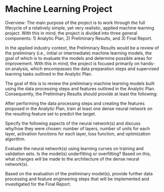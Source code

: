 # Machine Learning Project

Overview:
The main purpose of the  project is to work through the full lifecycle of a relatively simple, yet very realistic, applied machine learning project. With this in mind, the project is divided into three general components: 1) Analytic Plan, 2) Preliminary Results, and 3) Final Report.

In the applied industry context, the Preliminary Results would be a review of the preliminary (i.e., initial or intermediate) machine learning models, the goal of which is to evaluate the models and determine possible areas for improvement. With this in mind, the project is focused primarily on hands-on analysis, which encompasses the data preparation steps and supervised learning tasks outlined in the Analytic Plan.

The goal of this  is to review the preliminary machine learning models built using the data processing steps and features outlined in the Analytic Plan. Consequently, the Preliminary Results should provide at least the following:

After performing the data processing steps and creating the features proposed in the Analytic Plan, train at least one dense neural network on the resulting feature set to predict the target.

Specify the following aspects of the neural network(s) and discuss why/how they were chosen: number of layers, number of units for each layer, activation functions for each layer, loss function, and optimization algorithm.

Evaluate the neural network(s) using learning curves on training and validation sets. Is the model(s) underfitting or overfitting? Based on this, what changes will be made to the architecture of the dense neural network(s).

Based on the evaluation of the preliminary model(s), provide further data processing and feature engineering steps that will be implemented and investigated for the Final Report.


